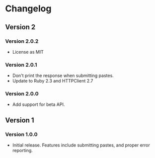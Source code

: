 # Changelog
## Version 2
### Version 2.0.2
* License as MIT

### Version 2.0.1
* Don't print the response when submitting pastes.
* Update to Ruby 2.3 and HTTPClient 2.7

### Version 2.0.0
* Add support for beta API.

## Version 1
### Version 1.0.0
* Initial release. Features include submitting pastes, and proper error reporting.
